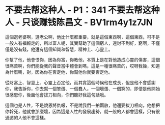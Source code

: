 # 不要去帮这种人 - P1：341 不要去帮这种人 - 只谈赚钱陈昌文 - BV1rm4y1z7JN

這個選老婆啊，選老公啊，他比什麼都重要，就是這個東西啊，這個東西，可不是一般人有福報走的，所以富人呢，其實幫助了這個窮人，還討不到好，窮啊，不僅僅是沒有錢，他還有這個知識和智慧，精神上、心靈上。

你幫了他，他會恨你，因為你富，你教他，本質上是在對他造成心靈的傷害，這個很痛苦啊，你們能從我的聲音當中體會到嗎，這是一種很痛苦的，哎呀我操，知道為什麼嗎，對，因為你在否定他，你幫他你就要否定他。

從財富上、智慧上、心靈上否定他，而其實這個時候他在成長，但是他不會感謝你，我告訴你，你去幫一個笨蛋、一個蠢人，一個壞蛋、一個窮的，即便是他開始很感恩你，後面他會拔刀相向，你們聽好我這句話哦。

這個也是人性，不是說恩將仇報，不是說我們一拍兩散，他還要拔刀相向，他想把你幹死，他就會那麼壞，因為這是人性的發展趨勢，就一般的人都會這樣，只有很通透的人他不會這樣。

